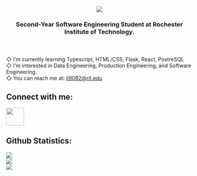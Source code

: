<!-- Header -->
<header>
    <h1 align="center"><img src="https://readme-typing-svg.herokuapp.com?duration=4000&color=800080 &center=true&vCenter=true&lines=Hi+I+am+Ivan+Lin!;MMMMy+interests+are+in+UI+Engineering+%F0%9F%93%8A!;Silicon+Engineering+&#x1F4A0!;and+Software+Engineering+&#x1F4BB!+" /></h1>
    <h3 align="center">Second-Year Software Engineering Student at Rochester Institute of Technology.</h3>
</header>

<!-- About Me -->
<section id="About_Me">
    ◇ I'm currently learning Typescript, HTML/CSS, Flask, React, PostreSQL <br/>
    ◇ I'm interested in Data Engineering, Production Engineering, and Software Engineering. <br />
    ◇ You can reach me at: <a href="mailto:il9082@rit.edu">il9082@rit.edu</a>
</section>

<!-- Connect With Me -->
<section id="Connect_With_Me">
    <h2>Connect with me:</h2>
    <a href="https://www.linkedin.com/in/jiechen-sbu/"><img width="48px" height="48px" src="https://cdn.jsdelivr.net/gh/devicons/devicon/icons/linkedin/linkedin-original.svg" /></a>
</section>


<!-- Tech Stack -->
<!-- <section>
    <h2>Tech Stack:</h2>
        <section>
            <h5>Dev Tools</h5>
                <img height="50" width="50" src="https://cdn.jsdelivr.net/gh/devicons/devicon/icons/vscode/vscode-original-wordmark.svg" />
                <img height="50" width="50" src="https://cdn.jsdelivr.net/gh/devicons/devicon/icons/intellij/intellij-original-wordmark.svg" />
                <img height="50" width="50" src="https://cdn.jsdelivr.net/gh/devicons/devicon/icons/jupyter/jupyter-original-wordmark.svg" />
        </section>
        <section>
            <h5>Frameworks and Technologies</h5>
                <img height="50" width="50" src="https://cdn.jsdelivr.net/gh/devicons/devicon/icons/react/react-original-wordmark.svg" />
                <img height="50" width="50" src="https://cdn.jsdelivr.net/gh/devicons/devicon/icons/nodejs/nodejs-original-wordmark.svg" />
                <img height="50" width="50" src="https://cdn.jsdelivr.net/gh/devicons/devicon/icons/flask/flask-original-wordmark.svg" />
                <img height="50" width="50" src="https://cdn.jsdelivr.net/gh/devicons/devicon/icons/numpy/numpy-original-wordmark.svg" />
                <img height="50" width="50" src="https://cdn.jsdelivr.net/gh/devicons/devicon/icons/pandas/pandas-original-wordmark.svg" />
                <img height="50" width="50" src="https://cdn.jsdelivr.net/gh/devicons/devicon/icons/git/git-original-wordmark.svg" />
                <img height="50" width="50" src="https://cdn.jsdelivr.net/gh/devicons/devicon/icons/tailwindcss/tailwindcss-original-wordmark.svg" />
                <img height="50" width="50" src="https://cdn.jsdelivr.net/gh/devicons/devicon/icons/express/express-original-wordmark.svg" />
        </section>
        <section>
            <h5>Programming Languages</h5>
                <img height="50" width="50" src="https://cdn.jsdelivr.net/gh/devicons/devicon/icons/python/python-original-wordmark.svg" />
                <img height="50" width="50" src="https://cdn.jsdelivr.net/gh/devicons/devicon/icons/html5/html5-plain-wordmark.svg" />
                <img height="50" width="50" src="https://cdn.jsdelivr.net/gh/devicons/devicon/icons/css3/css3-plain-wordmark.svg" />
                <img height="50" width="50" src="https://cdn.jsdelivr.net/gh/devicons/devicon/icons/javascript/javascript-original.svg" />
                <img height="50" width="50" src="https://cdn.jsdelivr.net/gh/devicons/devicon/icons/java/java-original-wordmark.svg" />
        </section>
</section> -->

<!-- Github Statistics -->
<section id="Github_Statistics">
    <h2>Github Statistics:</h2>
    <img align="center" src="https://github-readme-stats.vercel.app/api/top-langs/?username=justyvn&layout=compact&theme=dark&hide_border=true" /></a><br />
    <img align="center" src="https://github-readme-stats.vercel.app/api?username=justyvn&show_icons=true&count_prive=true&theme=dark&hide_border=true" /></a><br />
    <img align="center" src="https://github-readme-streak-stats.herokuapp.com/?user=justyvn&theme=dark&hide_border=true"></a>
</section>

